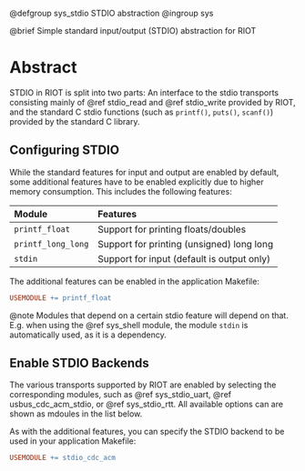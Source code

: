 @defgroup       sys_stdio STDIO abstraction
@ingroup        sys

@brief          Simple standard input/output (STDIO) abstraction for RIOT

# Abstract

STDIO in RIOT is split into two parts: An interface to the stdio transports
consisting mainly of @ref stdio_read and @ref stdio_write provided by RIOT,
and the standard C stdio functions (such as `printf()`, `puts()`, `scanf()`)
provided by the standard C library.

## Configuring STDIO

While the standard features for input and output are enabled by default, some
additional features have to be enabled explicitly due to higher memory
consumption. This includes the following features:

| Module               | Features                                      |
|:-------------------- |:--------------------------------------------- |
| `printf_float`       | Support for printing floats/doubles           |
| `printf_long_long`   | Support for printing (unsigned) long long     |
| `stdin`              | Support for input (default is output only)    |

The additional features can be enabled in the application Makefile:
```Makefile
USEMODULE += printf_float
```

@note   Modules that depend on a certain stdio feature will depend on that. E.g.
        when using the @ref sys_shell module, the module `stdin` is
        automatically used, as it is a dependency.

## Enable STDIO Backends

The various transports supported by RIOT are enabled by selecting the
corresponding modules, such as @ref sys_stdio_uart, @ref usbus_cdc_acm_stdio,
or @ref sys_stdio_rtt. All available options can are shown as mdoules in the
list below.

As with the additional features, you can specify the STDIO backend to be used in your application Makefile:

```Makefile
USEMODULE += stdio_cdc_acm
```
